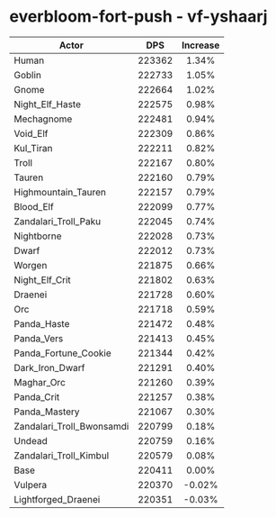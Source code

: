 # everbloom-fort-push - vf-yshaarj
| Actor | DPS | Increase |
|---|:---:|:---:|
|Human|223362|1.34%|
|Goblin|222733|1.05%|
|Gnome|222664|1.02%|
|Night_Elf_Haste|222575|0.98%|
|Mechagnome|222481|0.94%|
|Void_Elf|222309|0.86%|
|Kul_Tiran|222211|0.82%|
|Troll|222167|0.80%|
|Tauren|222160|0.79%|
|Highmountain_Tauren|222157|0.79%|
|Blood_Elf|222099|0.77%|
|Zandalari_Troll_Paku|222045|0.74%|
|Nightborne|222028|0.73%|
|Dwarf|222012|0.73%|
|Worgen|221875|0.66%|
|Night_Elf_Crit|221802|0.63%|
|Draenei|221728|0.60%|
|Orc|221718|0.59%|
|Panda_Haste|221472|0.48%|
|Panda_Vers|221413|0.45%|
|Panda_Fortune_Cookie|221344|0.42%|
|Dark_Iron_Dwarf|221291|0.40%|
|Maghar_Orc|221260|0.39%|
|Panda_Crit|221257|0.38%|
|Panda_Mastery|221067|0.30%|
|Zandalari_Troll_Bwonsamdi|220799|0.18%|
|Undead|220759|0.16%|
|Zandalari_Troll_Kimbul|220579|0.08%|
|Base|220411|0.00%|
|Vulpera|220370|-0.02%|
|Lightforged_Draenei|220351|-0.03%|
